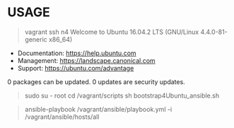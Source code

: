 USAGE
================
> vagrant ssh n4
Welcome to Ubuntu 16.04.2 LTS (GNU/Linux 4.4.0-81-generic x86_64)

 * Documentation:  https://help.ubuntu.com
 * Management:     https://landscape.canonical.com
 * Support:        https://ubuntu.com/advantage

0 packages can be updated.
0 updates are security updates.


> sudo su - root
> cd /vagrant/scripts
> sh  bootstrap4Ubuntu_ansible.sh


> ansible-playbook /vagrant/ansible/playbook.yml  -i  /vagrant/ansible/hosts/all  

